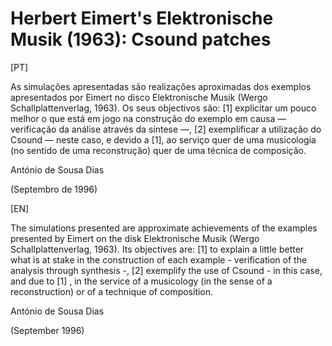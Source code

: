 # Herbert Eimert's Elektronische Musik (1963): Csound patches

[PT]

As simulações apresentadas são realizações aproximadas dos exemplos apresentados por Eimert no disco Elektronische Musik (Wergo Schallplattenverlag, 1963). Os seus objectivos são: [1] explicitar um pouco melhor o que está em jogo na construção do exemplo em causa — verificação da análise através da síntese —, [2] exemplificar a utilização do Csound — neste caso, e devido a [1], ao serviço quer de uma musicologia (no sentido de uma reconstrução) quer de uma técnica de composição.

António de Sousa Dias

(Septembro de 1996)



[EN]

The simulations presented are approximate achievements of the examples presented by Eimert on the disk Elektronische Musik (Wergo Schallplattenverlag, 1963). Its objectives are: [1] to explain a little better what is at stake in the construction of each example - verification of the analysis through synthesis -, [2] exemplify the use of Csound - in this case, and due to [1] , in the service of a musicology (in the sense of a reconstruction) or of a technique of composition.

António de Sousa Dias

(September 1996)
